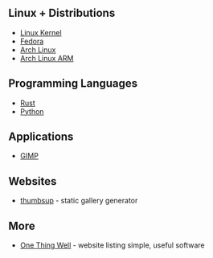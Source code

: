 ## Linux + Distributions
* [Linux Kernel](https://www.kernel.org/)
* [Fedora](https://getfedora.org/)
* [Arch Linux](https://wiki.archlinux.org/index.php/Main_page)
* [Arch Linux ARM](https://archlinuxarm.org/)

## Programming Languages
* [Rust](https://www.rust-lang.org/)
* [Python](https://www.python.org/)

## Applications
* [GIMP](https://www.gimp.org/)

## Websites
* [thumbsup](https://github.com/thumbsup/thumbsup) - static gallery generator

## More
* [One Thing Well](https://onethingwell.org/) - website listing simple, useful software

